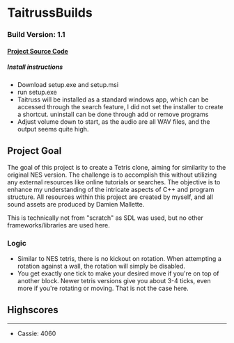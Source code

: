 # TaitrussBuilds
### Build Version: 1.1

#### [Project Source Code](https://github.com/phoenixjmh/Taitruss)

##### Install instructions
- Download setup.exe and setup.msi
- run setup.exe
- Taitruss will be installed as a standard windows app, which can be accessed through the search feature, I did not set the installer to create a shortcut.  uninstall can be done through add or remove programs
- Adjust volume down to start, as the audio are all WAV files, and the output seems quite high.
  
  

## Project Goal
The goal of this project is to create a Tetris clone, aiming for similarity to the original NES version. The challenge is to accomplish this without utilizing any external resources like online tutorials or searches. The objective is to enhance my understanding of the intricate aspects of C++ and program structure. All resources within this project are created by myself, and all sound assets are produced by Damien Mallette.

This is technically not from "scratch" as SDL was used, but no other frameworks/libraries are used here.

### Logic
- Similar to NES tetris, there is no kickout on rotation. When attempting a rotation against a wall, the rotation will simply be disabled. 
- You get exactly one tick to make your desired move if you're on top of another block. Newer tetris versions give you about 3-4 ticks, even more if you're rotating or moving. That is not the case here.

## Highscores
-----------------
- Cassie: 4060
